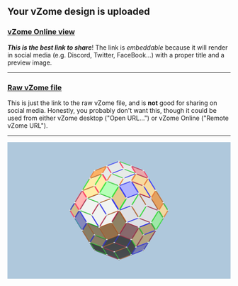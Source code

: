 ## Your vZome design is uploaded

### [vZome Online view][embed]

***This is the best link to share***!  The link is *embeddable* because it will render in social media (e.g. Discord, Twitter, FaceBook...) with a proper title and a preview image.

---

### [Raw vZome file][raw]

This is just the link to the raw vZome file, and is **not** good for
sharing on social media.
Honestly, you probably don't want this, though it could be used from either
vZome desktop ("Open URL...") or vZome Online ("Remote vZome URL").

---

![Image](<4- cube zonohedron.png>)


[embed]: <https://vzome.com/app/embed.py?url=https://raw.githubusercontent.com/John-Kostick/vzome-sharing/main/2021/10/28/08-53-46-4-%2Bcube%2Bzonohedron/4-+cube+zonohedron.vZome>
[raw]: <https://raw.githubusercontent.com/John-Kostick/vzome-sharing/main/2021/10/28/08-53-46-4-+cube+zonohedron/4- cube zonohedron.vZome>
